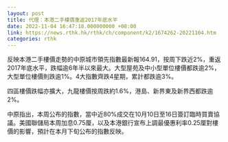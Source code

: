 ```yaml
---
layout: post
title: 代理：本港二手樓價重返2017年底水平
date: 2022-11-04 16:47:18.000000000 +08:00
link: https://news.rthk.hk/rthk/ch/component/k2/1674262-20221104.htm
categories: rthk
---
```


反映本港二手樓價走勢的中原城市領先指數最新報164.91，按周下跌近2%，重返2017年底水平，跌幅逾6年半以來最大。大型屋苑及中小型單位樓價都跌逾2%，大型單位樓價則跌逾1%。4大指數齊跌4星期，累計都跌逾3%。

四區樓價跌幅亦擴大，九龍樓價按周跌約1.6%，港島、新界東及新界西都跌逾2%。

中原指出，本周公布的指數，當中近80%成交在10月10日至16日簽訂臨時買賣協議。美國聯儲局本周加息0.75厘，以及本港銀行宣布上調最優惠利率0.25厘對樓價的影響，預計在本月下旬公布的指數反映。

